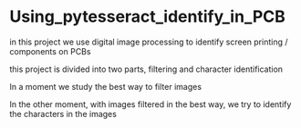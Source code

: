# Using_pytesseract_identify_in_PCB
in this project we use digital image processing to identify screen printing / components on PCBs

this project is divided into two parts, filtering and character identification

In a moment we study the best way to filter images

In the other moment, with images filtered in the best way, we try to identify the characters in the images
